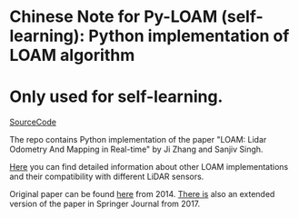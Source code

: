 # Chinese Note for Py-LOAM (self-learning): Python implementation of LOAM algorithm
# Only used for self-learning.

[SourceCode](https://www.codefactor.io/repository/github/anastasiia-kornilova/python-LOAM)

The repo contains Python implementation of the paper "LOAM: Lidar Odometry And Mapping in Real-time" by Ji Zhang and 
Sanjiv Singh.

[Here](https://github.com/anastasiia-kornilova/loam-impl) you can find detailed information about other LOAM 
implementations and their compatibility with different LiDAR sensors.

Original paper can be found [here](https://www.ri.cmu.edu/pub_files/2014/7/Ji_LidarMapping_RSS2014_v8.pdf) from 2014.
[There is](https://link.springer.com/article/10.1007/s10514-016-9548-2) also an extended version of the paper in 
Springer Journal from 2017.